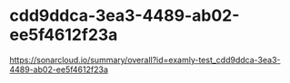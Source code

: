 # cdd9ddca-3ea3-4489-ab02-ee5f4612f23a
https://sonarcloud.io/summary/overall?id=examly-test_cdd9ddca-3ea3-4489-ab02-ee5f4612f23a
